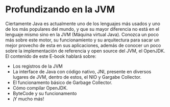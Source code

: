 Profundizando en la JVM
=======

Ciertamente Java es actualmente uno de los lenguajes más usados y uno de los más populares del mundo, y que su mayor diferencia no está en el lenguaje mismo sino en la JVM (Máquina virtual Java). Conozca un poco más sobre este motor, su funcionamiento y su arquitectura para sacar un mejor provecho de esta en sus aplicaciones, además de conocer un poco sobre la implementación de referencia y open source del JVM, el OpenJDK. El contenido de este E-book hablará sobre: 

* Los registros de la JVM 
* La interface de Java con código nativo, JNI, presente en diversos lugares de JVM, dentro de estos, el NIO y Gargabe Collector. 
* El funcionamento básico de Garbage Collector.
* Cómo compilar OpenJDK.
* ByteCode y su funcionamento 
* ¡Y mucho más!
